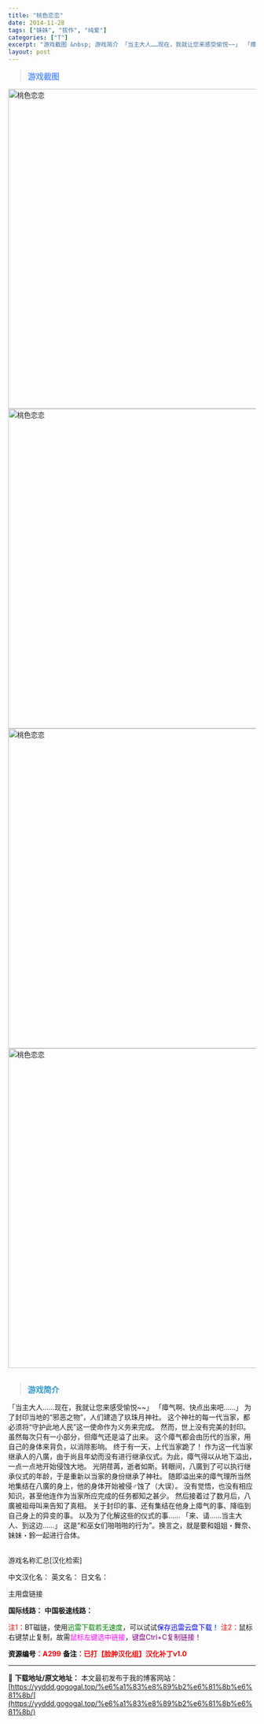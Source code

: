 ```yaml
---
title: "桃色恋恋"
date: 2014-11-28
tags: ["妹妹", "拔作", "纯爱"]
categories: ["T"]
excerpt: "游戏截图 &nbsp; 游戏简介 「当主大人……现在，我就让您来感受愉悦~~」 「瘴气啊、快点出来吧……」 为了封印当地的“邪恶之物”，人们建造了玖珠月神社。 这个神社的每一代当家，都必须将“守护此地人民”这一使命作为义务来完成。 然而，世上没有完美的封印。虽然每次只有一小部分，但瘴气还是溢了出来。&hellip;"
layout: post
---
```


<div>
<blockquote><b><span style="font-size: 12pt; color: #6699ff;">游戏截图</span></b></blockquote>
<div><img title="点击放大" src="https://yyddd.gogogal.top/wp-content/uploads/2025/04/20250430_6811fcb7b6078.webp" alt="桃色恋恋" width="650" /></div>
<div><img title="点击放大" src="https://yyddd.gogogal.top/wp-content/uploads/2025/04/20250430_6811fcbb06cc0.webp" alt="桃色恋恋" width="650" /></div>
<div><img title="点击放大" src="https://yyddd.gogogal.top/wp-content/uploads/2025/04/20250430_6811fcbd3f877.webp" alt="桃色恋恋" width="650" /></div>
<div><img title="点击放大" src="https://yyddd.gogogal.top/wp-content/uploads/2025/04/20250430_6811fcbf6c2ae.webp" alt="桃色恋恋" width="650" /></div>
&nbsp;
<blockquote><b><span style="font-size: 12pt; color: #3399cc;">游戏简介</span></b></blockquote>
<div>「当主大人……现在，我就让您来感受愉悦~~」
「瘴气啊、快点出来吧……」
为了封印当地的“邪恶之物”，人们建造了玖珠月神社。
这个神社的每一代当家，都必须将“守护此地人民”这一使命作为义务来完成。
然而，世上没有完美的封印。虽然每次只有一小部分，但瘴气还是溢了出来。
这个瘴气都会由历代的当家，用自己的身体来背负，以消除影响。
终于有一天，上代当家跪了！
作为这一代当家继承人的八廣，由于尚且年幼而没有进行继承仪式。为此，瘴气得以从地下溢出，一点一点地开始侵蚀大地。
光阴荏苒，逝者如斯。转眼间，八廣到了可以执行继承仪式的年龄，于是重新以当家的身份继承了神社。
随即溢出来的瘴气理所当然地集结在八廣的身上，他的身体开始被侵♂蚀了（大误）。
没有觉悟，也没有相应知识，甚至他连作为当家所应完成的任务都知之甚少。
然后接着过了数月后，八廣被祖母叫来告知了真相。
关于封印的事、还有集结在他身上瘴气的事、降临到自己身上的异变的事。
以及为了化解这些的仪式的事……
「来、请……当主大人、到这边……」
这是“和巫女们啪啪啪的行为”。换言之，就是要和姐姐・舞奈、妹妹・鈴一起进行合体。</div>
&nbsp;

游戏名称汇总[汉化检索]

中文汉化名：
英文名：
日文名：
</div>
<div class="panel panel-primary">
<div class="panel-heading">主用盘链接</div>
<div class="panel-body">

<b>国际线路：</b>
<b>中国极速线路：</b>


<span style="color: #ff0000;">注1：</span>BT磁链，使用<span style="color: #008000;">迅雷下载若无速度</span>，可以试试<span style="color: #0000ff;">保存迅雷云盘下载！</span>
<span style="color: #ff0000;">注2：</span>鼠标右键禁止复制，故需<span style="color: #ff00ff;">鼠标左键选中链接</span>，<span style="color: #800080;">键盘Ctrl+C复制链接！</span>

</div>
<div class="panel-footer"><span style="color: #ff0000;"><b><span style="color: #000000;">资源编号</span>：A299</b></span>
<span style="color: #ff0000;"><b><span style="color: #000000;">备注</span>：已打【脸肿汉化组】汉化补丁v1.0</b></span></div>
</div>

---
📖 **下载地址/原文地址：** 本文最初发布于我的博客网站：[https://yyddd.gogogal.top/%e6%a1%83%e8%89%b2%e6%81%8b%e6%81%8b/](https://yyddd.gogogal.top/%e6%a1%83%e8%89%b2%e6%81%8b%e6%81%8b/)
